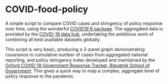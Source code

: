 # COVID-food-policy

A simple script to compare COVID cases and stringency of policy response over time, using the wonderful [COVID19 R package](https://cran.r-project.org/web/packages/COVID19/index.html). The aggregated data is provided by the [COVID-19 data hub](https://covid19datahub.io/), undertaking the ambitious work of combining all best available datasets globally.

This script is very basic, producing a 2-panel graph demonstrating covariance in cumulative number of cases from aggregated national reporting, and policy stringency index developed and maintained by the [Oxford COVID-19 Government Response Tracker, Blavatnik School of Government](https://doi.org/10.1038/s41562-021-01079-). This gives a quick way to map a complex, aggregate level of policy response to the pandemic.